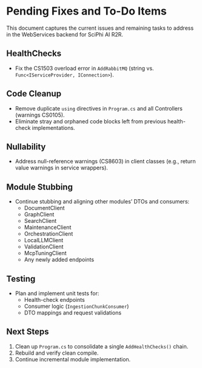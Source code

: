 # Pending Fixes and To-Do Items

This document captures the current issues and remaining tasks to address in the WebServices backend for SciPhi AI R2R.

## HealthChecks
- Fix the CS1503 overload error in `AddRabbitMQ` (string vs. `Func<IServiceProvider, IConnection>`).

## Code Cleanup
- Remove duplicate `using` directives in `Program.cs` and all Controllers (warnings CS0105).
- Eliminate stray and orphaned code blocks left from previous health-check implementations.

## Nullability
- Address null-reference warnings (CS8603) in client classes (e.g., return value warnings in service wrappers).

## Module Stubbing
- Continue stubbing and aligning other modules’ DTOs and consumers:
  - DocumentClient
  - GraphClient
  - SearchClient
  - MaintenanceClient
  - OrchestrationClient
  - LocalLLMClient
  - ValidationClient
  - McpTuningClient
  - Any newly added endpoints

## Testing
- Plan and implement unit tests for:
  - Health-check endpoints
  - Consumer logic (`IngestionChunkConsumer`)
  - DTO mappings and request validations

## Next Steps
1. Clean up `Program.cs` to consolidate a single `AddHealthChecks()` chain.
2. Rebuild and verify clean compile.
3. Continue incremental module implementation.
